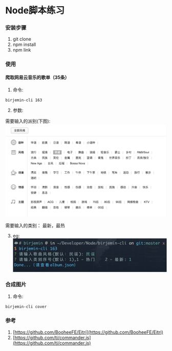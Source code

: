 # Node脚本练习

### 安装步骤
1. git clone
2. npm install
3. npm link

### 使用

#### 爬取网易云音乐的歌单（35条）

1. 命令:
```
birjemin-cli 163 
```
2. 参数:

需要输入的派别(下图):
![派别](./assets/style.png)

需要输入的类别：
最新，最热

3. eg:
![demo](./assets/demo.png)

### 合成图片

1. 命令:
```
birjemin-cli cover
```

### 参考

1. [https://github.com/BooheeFE/Eitri](https://github.com/BooheeFE/Eitri)
2. [https://github.com/tj/commander.js](https://github.com/tj/commander.js)
